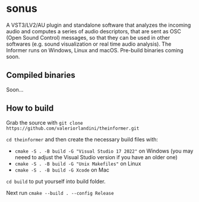 # sonus
A VST3/LV2/AU plugin and standalone software that analyzes the incoming audio and computes a series of audio descriptors, that are sent as OSC (Open Sound Control) messages, so that they can be used in other softwares (e.g. sound visualization or real time audio analysis).
The Informer runs on Windows, Linux and macOS. Pre-build binaries coming soon.

## Compiled binaries

Soon...

## How to build

Grab the source with `git clone https://github.com/valeriorlandini/theinformer.git` 

`cd theinformer` and then create the necessary build files with:
* `cmake -S . -B build -G "Visual Studio 17 2022"` on Windows (you may neeed to adjust the Visual Studio version if you have an older one)
* `cmake -S . -B build -G "Unix Makefiles"` on Linux
* `cmake -S . -B build -G Xcode` on Mac

`cd build` to put yourself into build folder.

Next run `cmake --build . --config Release`
